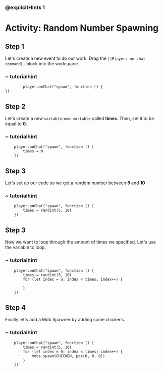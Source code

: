 ### @explicitHints 1

# Activity: Random Number Spawning

## Step 1
Let's create a new event to do our work. Drag the ``||Player: on chat command||`` block into the workspace.

### ~ tutorialhint
```blocks
		player.onChat("spawn", function () {
})
```

## Step 2
Let's create a new ```variable:new variable``` called **times**. Then, set it to be equal to **0**.

### ~ tutorialhint
```blocks
	player.onChat("spawn", function () {
		times = 0
	})
```

## Step 3
Let's set up our code so we get a random number between **5** and **10**

### ~ tutorialhint
```blocks
	player.onChat("spawn", function () {
		times = randint(5, 10)
	})
```

## Step 3
Now we want to loop through the amount of times we specified. Let's use the variable to loop.

### ~ tutorialhint
```blocks
	player.onChat("spawn", function () {
		times = randint(5, 10)
		for (let index = 0; index < times; index++) {
			
		}
	})
```

## Step 4
Finally let's add a Mob Spawner by adding some chickens.

### ~ tutorialhint
```blocks
	player.onChat("spawn", function () {
		times = randint(5, 10)
		for (let index = 0; index < times; index++) {
			mobs.spawn(CHICKEN, pos(0, 0, 0))
		}
	})
```